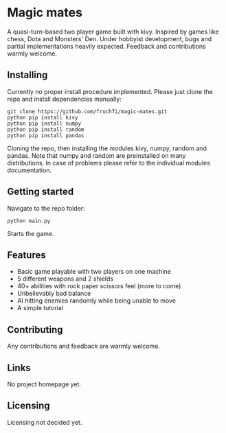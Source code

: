 # Magic mates

A quasi-turn-based two player game built with kivy.
Inspired by games like chess, Dota and Monsters' Den.
Under hobbyist development, bugs and partial implementations heavily expected.
Feedback and contributions warmly welcome.

## Installing 

Currently no proper install procedure implemented.
Please just clone the repo and install dependencies manually:

```shell
git clone https://github.com/fruch7i/magic-mates.git
python pip install kivy
python pip install numpy
python pip install random
python pip install pandas
```

Cloning the repo, then installing the modules kivy, numpy, random and pandas.
Note that numpy and random are preinstalled on many distributions.
In case of problems please refer to the individual modules documentation.

## Getting started

Navigate to the repo folder:

```shell
python main.py
```

Starts the game.

## Features

* Basic game playable with two players on one machine
* 5 different weapons and 2 shields
* 40+ abilities with rock paper scissors feel (more to come)
* Unbelievably bad balance
* AI hitting enemies randomly while being unable to move
* A simple tutorial

## Contributing

Any contributions and feedback are warmly welcome.

## Links

No project homepage yet.

## Licensing

Licensing not decided yet.
